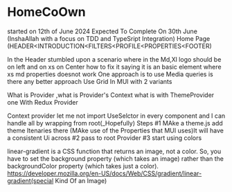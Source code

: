 # HomeCoOwn

started on 12th of June 2024 Expected To Complete On 30th June (InshaAllah with a focus on TDD and TypeSript Integration)
Home Page (HEADER<INTRODUCTION<FILTERS<PROFILE<PROPERTIES<FOOTER)

<!-- First start with setting up relevant things for the Styling Setup theme (How to setup theme in React ) -->

In the Header stumbled upon a scenario where in the Md,Xl logo should be on left and on xs on Center how to fix it saying it is an basic element where xs md properties doesnot work One approach is to use Media queries is there any better approach
Use Grid In MUI with 2 variants


<!-- Questions -->

What is Provider ,what is Provider's Context what is with ThemeProvider one With Redux Provider 


<!-- Assumption -->
Context provider let me not import UseSelctor in every component and I can handle all by wrapping from root(_Hopefully)
Steps
#1 MAke a theme.js add theme Itenaries there  (MAke use of the Properties that MUI uses)It will have a consistent Ui across 
#2 pass to root Provider 
#3 start using colors

<!-- Linear Gradients -->
linear-gradient is a CSS function that returns an image, not a color. So, you have to set the background property (which takes an image) rather than the backgroundColor property (which takes just a color).
https://developer.mozilla.org/en-US/docs/Web/CSS/gradient/linear-gradient(special Kind Of an Image)
